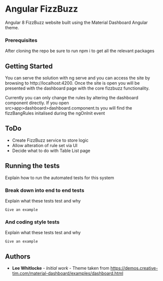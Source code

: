 # Angular FizzBuzz
Angular 8 FizzBuzz website built using the Material Dashboard Angular theme.

### Prerequisites

After cloning the repo be sure to run npm i to get all the relevant packages

## Getting Started

You can serve the solution with ng serve and you can access the site by browsing to http://localhost:4200. 
Once the site is open you will be presented with the dashboard page with the core fizzbuzz functionality.

Currently you can only change the rules by altering the dashboard component directly. If you open src>app>dashboard>dashboard.component.ts you will find the fizzBangRules initalised during the ngOnInit event

## ToDo

- Create FizzBuzz service to store logic
- Allow alteration of rule set via UI
- Decide what to do with Table List page

## Running the tests

Explain how to run the automated tests for this system

### Break down into end to end tests

Explain what these tests test and why

```
Give an example
```

### And coding style tests

Explain what these tests test and why

```
Give an example
```

## Authors

* **Lee Whitlocke** - *Initial work* - Theme taken from https://demos.creative-tim.com/material-dashboard/examples/dashboard.html
